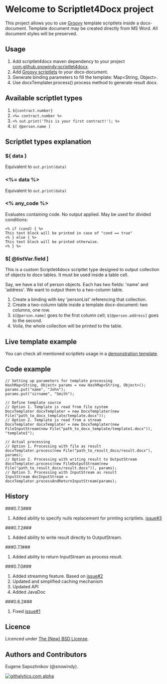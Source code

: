 # Welcome to Scriptlet4Docx project
This project allows you to use [Groovy](http://groovy.codehaus.org/) template scriptlets inside a docx-document. Template document may be created directly from MS Word. All document styles will be preserved.

## Usage
1. Add scriptlet4docx maven dependency to your project [com.github.snowindy:scriptlet4docx](http://mvnrepository.com/artifact/com.github.snowindy/scriptlet4docx).
2. Add [Groovy scriptlets](http://groovy.codehaus.org/Groovy+Templates) to your docx-document.
3. Generate binding parameters to fill the template: Map&lt;String, Object&gt;.
4. Use docxTemplater.process() process method to generate result docx.

## Available scriptlet types

1. ```${contract.number}```
2. ```<%= contract.number %>```
3. ```<% out.print('This is your first contract!'); %>```
4. ```$[ @person.name ]```

## Scriptlet types explanation
### ${ data }
Equivalent to ```out.print(data)```
### &lt;%= data %&gt;
Equivalent to ```out.print(data)```
### &lt;% any_code %&gt;
Evaluates containing code. No output applied.
May be used for divided conditions:

```
<% if (cond) { %>
This text block will be printed in case of "cond == true"
<% } else { %>
This text block will be printed otherwise.
<% } %>
```
### $[ @listVar.field ]
This is a custom Scriptlet4docx scriptlet type designed to output collection of objects to docx tables. It must be used inside a table cell.

Say, we have a list of person objects. Each has two fields: 'name' and 'address'. We want to output them to a two-column table.

1. Create a binding with key 'personList' referencing that collection.
2. Create a two-column table inside a template docx-document: two columns, one row.
3. ```$[@person.name]``` goes to the first column cell; ```$[@person.address]``` goes to the second.
4. Voila, the whole collection will be printed to the table.

## Live template example 
You can check all mentioned scriptlets usage in a [demonstration template](https://github.com/snowindy/scriptlet4docx/raw/master/documentation/examples/template-example.docx).

## Code example
```
// Setting up parameters for template processing
HashMap<String, Object>	params = new HashMap<String, Object>();
params.put("name", "John");
params.put("sirname", "Smith");

// Define template source
// Option 1. Template is read from file system
DocxTemplater docxTemplater = new DocxTemplater(new File("path_to_docx_template/template.docx"));
// Option 2. Template is read from a stream
DocxTemplater docxTemplater = new DocxTemplater(new FileInputStream(new File("path_to_docx_template/template1.docx")), "template1");

// Actual processing
// Option 1. Processing with file as result
docxTemplater.process(new File("path_to_result_docx/result.docx"), params);
// Option 2. Processing with writing result to OutputStream
docxTemplater.process(new FileOutputStream(new File("path_to_result_docx/result.docx")), params);
// Option 3. Processing with InputStream as result
InputStream docInputStream = docxTemplater.processAndReturnInputStream(params);
```

## History
###0.7.3###
1. Added ability to specify nulls replacement for printing scriptlets. [issue#3](https://github.com/snowindy/scriptlet4docx/issues/3)

###0.7.2###
1. Added ability to write result directly to OutputStream.

###0.7.1###
1. Added ability to return InputStream as process result.

###0.7.0###
1. Added streaming feature. Based on [issue#2](https://github.com/snowindy/scriptlet4docx/issues/2)
2. Updated and simplified caching mechanism
3. Updated API
3. Added JavaDoc

###0.6.2###
1. Fixed [issue#1](https://github.com/snowindy/scriptlet4docx/issues/1)

## Licence
Licenced under [The (New) BSD License](http://www.opensource.org/licenses/bsd-license.php).

## Authors and Contributors
Eugene Sapozhnikov (@snowindy).


[![githalytics.com alpha](https://cruel-carlota.pagodabox.com/0383d29cb8a1af9f9b8fc569d130fc25 "githalytics.com")](http://githalytics.com/snowindy/scriptlet4docx)